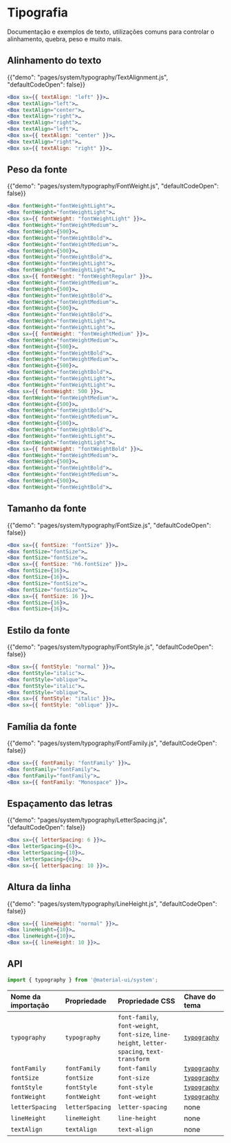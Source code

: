 # Tipografia

<p class="description">Documentação e exemplos de texto, utilizações comuns para controlar o alinhamento, quebra, peso e muito mais.</p>

## Alinhamento do texto

{{"demo": "pages/system/typography/TextAlignment.js", "defaultCodeOpen": false}}

```jsx
<Box sx={{ textAlign: "left" }}>…
<Box textAlign="left">…
<Box textAlign="center">…
<Box textAlign="right">…
<Box textAlign="right">…
<Box textAlign="left">…
<Box sx={{ textAlign: "center" }}>…
<Box textAlign="right">…
<Box sx={{ textAlign: "right" }}>…
```

## Peso da fonte

{{"demo": "pages/system/typography/FontWeight.js", "defaultCodeOpen": false}}

```jsx
<Box fontWeight="fontWeightLight">…
<Box fontWeight="fontWeightLight">…
<Box sx={{ fontWeight: "fontWeightLight" }}>…
<Box fontWeight="fontWeightMedium">…
<Box fontWeight={500}>…
<Box fontWeight="fontWeightBold">…
<Box fontWeight="fontWeightMedium">…
<Box fontWeight={500}>…
<Box fontWeight="fontWeightBold">…
<Box fontWeight="fontWeightLight">…
<Box fontWeight="fontWeightLight">…
<Box sx={{ fontWeight: "fontWeightRegular" }}>…
<Box fontWeight="fontWeightMedium">…
<Box fontWeight={500}>…
<Box fontWeight="fontWeightBold">…
<Box fontWeight="fontWeightMedium">…
<Box fontWeight={500}>…
<Box fontWeight="fontWeightBold">…
<Box fontWeight="fontWeightLight">…
<Box fontWeight="fontWeightLight">…
<Box sx={{ fontWeight: "fontWeightMedium" }}>…
<Box fontWeight="fontWeightMedium">…
<Box fontWeight={500}>…
<Box fontWeight="fontWeightBold">…
<Box fontWeight="fontWeightMedium">…
<Box fontWeight={500}>…
<Box fontWeight="fontWeightBold">…
<Box fontWeight="fontWeightLight">…
<Box fontWeight="fontWeightLight">…
<Box sx={{ fontWeight: 500 }}>…
<Box fontWeight="fontWeightMedium">…
<Box fontWeight={500}>…
<Box fontWeight="fontWeightBold">…
<Box fontWeight="fontWeightMedium">…
<Box fontWeight={500}>…
<Box fontWeight="fontWeightBold">…
<Box fontWeight="fontWeightLight">…
<Box fontWeight="fontWeightLight">…
<Box sx={{ fontWeight: "fontWeightBold" }}>…
<Box fontWeight="fontWeightMedium">…
<Box fontWeight={500}>…
<Box fontWeight="fontWeightBold">…
<Box fontWeight="fontWeightMedium">…
<Box fontWeight={500}>…
<Box fontWeight="fontWeightBold">…
```

## Tamanho da fonte

{{"demo": "pages/system/typography/FontSize.js", "defaultCodeOpen": false}}

```jsx
<Box sx={{ fontSize: "fontSize" }}>…
<Box fontSize="fontSize">…
<Box fontSize="fontSize">…
<Box sx={{ fontSize: "h6.fontSize" }}>…
<Box fontSize={16}>…
<Box fontSize={16}>…
<Box fontSize="fontSize">…
<Box fontSize="fontSize">…
<Box sx={{ fontSize: 16 }}>…
<Box fontSize={16}>…
<Box fontSize={16}>…
```

## Estilo da fonte

{{"demo": "pages/system/typography/FontStyle.js", "defaultCodeOpen": false}}

```jsx
<Box sx={{ fontStyle: "normal" }}>…
<Box fontStyle="italic">…
<Box fontStyle="oblique">…
<Box fontStyle="italic">…
<Box fontStyle="oblique">…
<Box sx={{ fontStyle: "italic" }}>…
<Box sx={{ fontStyle: "oblique" }}>…
```

## Família da fonte

{{"demo": "pages/system/typography/FontFamily.js", "defaultCodeOpen": false}}

```jsx
<Box sx={{ fontFamily: "fontFamily" }}>…
<Box fontFamily="fontFamily">…
<Box fontFamily="fontFamily">…
<Box sx={{ fontFamily: "Monospace" }}>…
```

## Espaçamento das letras

{{"demo": "pages/system/typography/LetterSpacing.js", "defaultCodeOpen": false}}

```jsx
<Box sx={{ letterSpacing: 6 }}>…
<Box letterSpacing={6}>…
<Box letterSpacing={10}>…
<Box letterSpacing={6}>…
<Box sx={{ letterSpacing: 10 }}>…
```

## Altura da linha

{{"demo": "pages/system/typography/LineHeight.js", "defaultCodeOpen": false}}

```jsx
<Box sx={{ lineHeight: "normal" }}>…
<Box lineHeight={10}>…
<Box lineHeight={10}>…
<Box sx={{ lineHeight: 10 }}>…
```

## API

```js
import { typography } from '@material-ui/system';
```

| Nome da importação | Propriedade     | Propriedade CSS                                                                              | Chave do tema                                                          |
|:------------------ |:--------------- |:-------------------------------------------------------------------------------------------- |:---------------------------------------------------------------------- |
| `typography`       | `typography`    | `font-family`, `font-weight`, `font-size`, `line-height`, `letter-spacing`, `text-transform` | [`typography`](/customization/default-theme/?expand-path=$.typography) |
| `fontFamily`       | `fontFamily`    | `font-family`                                                                                | [`typography`](/customization/default-theme/?expand-path=$.typography) |
| `fontSize`         | `fontSize`      | `font-size`                                                                                  | [`typography`](/customization/default-theme/?expand-path=$.typography) |
| `fontStyle`        | `fontStyle`     | `font-style`                                                                                 | [`typography`](/customization/default-theme/?expand-path=$.typography) |
| `fontWeight`       | `fontWeight`    | `font-weight`                                                                                | [`typography`](/customization/default-theme/?expand-path=$.typography) |
| `letterSpacing`    | `letterSpacing` | `letter-spacing`                                                                             | none                                                                   |
| `lineHeight`       | `lineHeight`    | `line-height`                                                                                | none                                                                   |
| `textAlign`        | `textAlign`     | `text-align`                                                                                 | none                                                                   |
